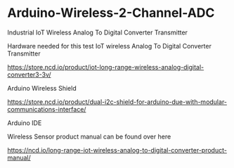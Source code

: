 # Arduino-Wireless-2-Channel-ADC
Industrial IoT Wireless Analog To Digital Converter Transmitter

Hardware needed for this test IoT wireless  Analog To Digital Converter Transmitter

https://store.ncd.io/product/iot-long-range-wireless-analog-digital-converter3-3v/

Arduino Wireless Shield

https://store.ncd.io/product/dual-i2c-shield-for-arduino-due-with-modular-communications-interface/

Arduino IDE

Wireless Sensor product manual can be found over here

https://ncd.io/long-range-iot-wireless-analog-to-digital-converter-product-manual/
